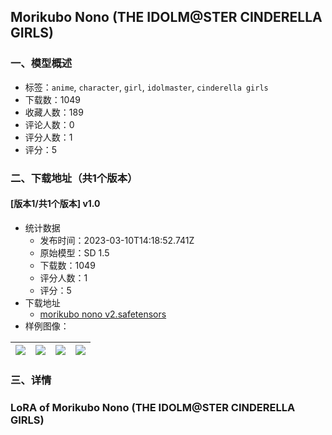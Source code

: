 ## Morikubo Nono (THE IDOLM@STER CINDERELLA GIRLS)
### 一、模型概述

- 标签：`anime`, `character`, `girl`, `idolmaster`, `cinderella girls`
- 下载数：1049
- 收藏人数：189
- 评论人数：0
- 评分人数：1
- 评分：5

### 二、下载地址（共1个版本）

#### [版本1/共1个版本] v1.0

- 统计数据
  - 发布时间：2023-03-10T14:18:52.741Z
  - 原始模型：SD 1.5
  - 下载数：1049
  - 评分人数：1
  - 评分：5
- 下载地址
  - [morikubo nono v2.safetensors](https://civitai.com/api/download/models/19006)
- 样例图像：

| <img src="https://image.civitai.com/xG1nkqKTMzGDvpLrqFT7WA/90d7b1e0-42eb-4e87-961b-0be729bbfd00/width=450/198529.jpeg" /> | <img src="https://image.civitai.com/xG1nkqKTMzGDvpLrqFT7WA/15784546-7222-425b-e149-ed620b7b7e00/width=450/198639.jpeg" /> | <img src="https://image.civitai.com/xG1nkqKTMzGDvpLrqFT7WA/3df9b0a9-eccb-4512-1b34-0f8d8e7a0f00/width=450/198531.jpeg" /> | <img src="https://image.civitai.com/xG1nkqKTMzGDvpLrqFT7WA/28f1cda2-f153-4dba-a27e-3cde8dcf0b00/width=450/198640.jpeg" /> |
| ---- | ---- | ---- | ---- |


### 三、详情
<h3>LoRA of Morikubo Nono<strong> </strong>(THE IDOLM@STER CINDERELLA GIRLS)</h3>